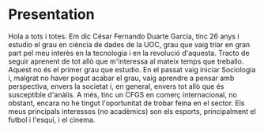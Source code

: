 # Presentation
Hola a tots i totes. Em dic César Fernando Duarte García, tinc 26 anys i estudio el grau en ciència de dades de la UOC, grau que vaig triar en gran part pel meu interès en la tecnologia i en la revolució d'aquesta. 
Tracto de seguir aprenent de tot allò que m'interessa al mateix temps que treballo.  
Aquest no és el primer grau que estudio. En el passat vaig iniciar Sociologia i, malgrat no haver pogut acabar el grau, vaig aprendre a pensar amb perspectiva, envers la societat i, en general, envers tot allò que és susceptible d'anàlis. 
A més, tinc un CFGS en comerç internacional, no obstant, encara no he tingut l'oportunitat de trobar feina en el sector. 
Els meus principals interessos (no acadèmics) son els esports, principalment el futbol i l'esquí, i el cinema.
